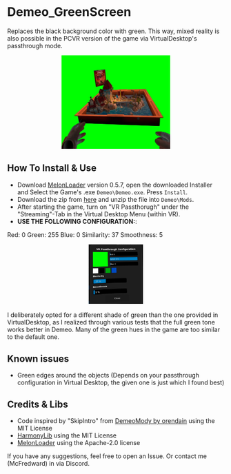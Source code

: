 # Demeo_GreenScreen
Replaces the black background color with green.
This way, mixed reality is also possible in the PCVR version of the game via VirtualDesktop's passthrough mode.

<p align="center">
  <img src="demeo_green.jpg" width="50%" height="50%">
</p>

## How To Install & Use

* Download [MelonLoader](https://github.com/LavaGang/MelonLoader/releases) version 0.5.7, open the downloaded Installer and Select the Game's .exe `Demeo\Demeo.exe`. Press `Install`.
* Download the zip from [here](https://github.com/McFredward/Demeo_GreenScreen/releases) and unzip the file into `Demeo\Mods`.
* After starting the game, turn on "VR Passthorugh" under the "Streaming"-Tab in the Virtual Desktop Menu (within VR).
* **USE THE FOLLOWING CONFIGURATION:**:

Red: 0
Green: 255
Blue: 0
Similarity: 37
Smoothness: 5
<p align="center">
  <img src="passthrough_configuration.jpg" width="25%" height="25%">
</p>

I deliberately opted for a different shade of green than the one provided in VirtualDesktop, as I realized through various tests that the full green tone works better in Demeo. 
Many of the green hues in the game are too similar to the default one.

## Known issues

* Green edges around the objects (Depends on your passthrough configuration in Virtual Desktop, the given one is just which I found best)

## Credits & Libs

* Code inspired by "SkipIntro" from [DemeoMody by orendain](https://github.com/orendain/DemeoMods) using the MIT License
* [HarmonyLib](https://github.com/pardeike/Harmony) using the MIT License
* [MelonLoader](https://github.com/LavaGang/MelonLoader) using the Apache-2.0 license

If you have any suggestions, feel free to open an Issue. Or contact me (McFredward) in via Discord.

